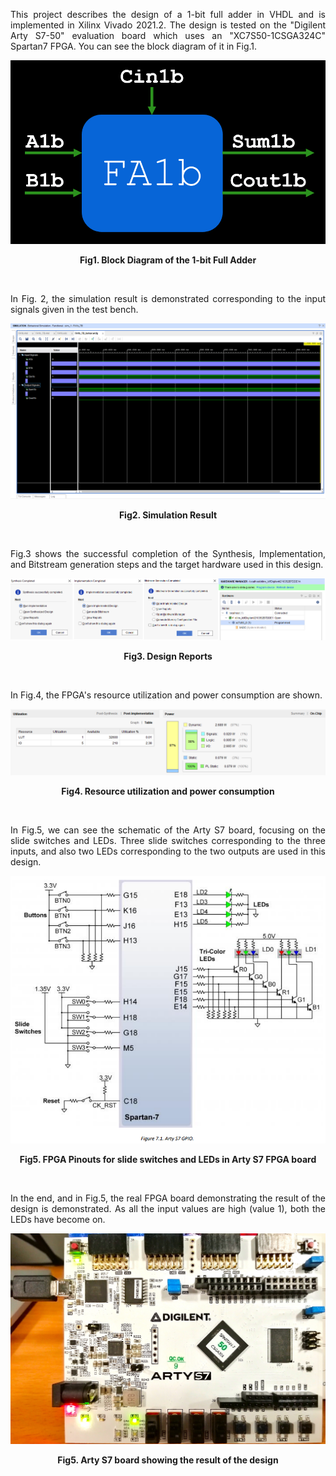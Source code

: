 <p align="justify"> This project describes the design of a 1-bit full adder in VHDL and is implemented in Xilinx Vivado 2021.2. The design is tested on the "Digilent Arty S7-50" evaluation board which uses an "XC7S50-1CSGA324C" Spartan7 FPGA. You can see the block diagram of it in Fig.1. </p>

![Example Image](Images/FA1b_Block_Diagram.PNG)

**<p align="center">Fig1. Block Diagram of the 1-bit Full Adder</p>**
<br>

<p align="justify"> In Fig. 2, the simulation result is demonstrated corresponding to the input signals given in the test bench. </p>

![Example Image](Images/FA1b_Simulation.png)

**<p align="center">Fig2. Simulation Result</p>**
<br>

<p align="justify">Fig.3 shows the successful completion of the Synthesis, Implementation, and Bitstream generation steps and the target hardware used in this design.</p>

![Example Image](Images/FA1b_AllStepsReports.png)

**<p align="center">Fig3. Design Reports</p>**
<br>

<p align="justify">In Fig.4, the FPGA's resource utilization and power consumption are shown.</p>

![Example Image](Images/FA1b_Resource_Utilization.png)
**<p align="center">Fig4. Resource utilization and power consumption</p>**
<br>

<p align="justify">In Fig.5, we can see the schematic of the Arty S7 board, focusing on the slide switches and LEDs. Three slide switches corresponding to the three inputs, and also two LEDs corresponding to the two outputs are used in this design. </p>

![Example Image](Images/ArtyS7_SW_BTN_LED.png)

**<p align="center">Fig5. FPGA Pinouts for slide switches and LEDs in Arty S7 FPGA board</p>**
<br>

<p align="justify">In the end, and in Fig.5, the real FPGA board demonstrating the result of the design is demonstrated. As all the input values are high (value 1), both the LEDs have become on.</p>

![Example Image](Images/ArtyS7.jpg)

**<p align="center">Fig5. Arty S7 board showing the result of the design</p>**
<br>

